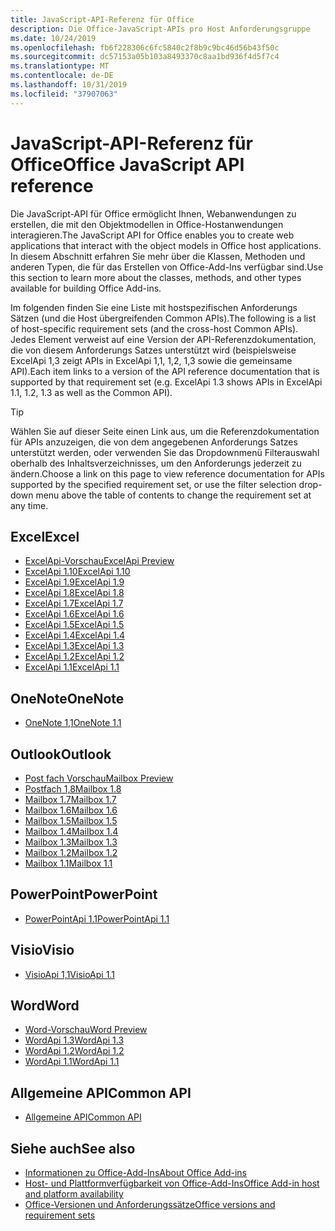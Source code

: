 ```yaml
---
title: JavaScript-API-Referenz für Office
description: Die Office-JavaScript-APIs pro Host Anforderungsgruppe
ms.date: 10/24/2019
ms.openlocfilehash: fb6f228306c6fc5840c2f8b9c9bc46d56b43f50c
ms.sourcegitcommit: dc57153a05b103a8493370c8aa1bd936f4d5f7c4
ms.translationtype: MT
ms.contentlocale: de-DE
ms.lasthandoff: 10/31/2019
ms.locfileid: "37907063"
---
```

# <a name="office-javascript-api-reference"></a><span data-ttu-id="0c06f-103">JavaScript-API-Referenz für Office</span><span class="sxs-lookup"><span data-stu-id="0c06f-103">Office JavaScript API reference</span></span>

<span data-ttu-id="0c06f-104">Die JavaScript-API für Office ermöglicht Ihnen, Webanwendungen zu erstellen, die mit den Objektmodellen in Office-Hostanwendungen interagieren.</span><span class="sxs-lookup"><span data-stu-id="0c06f-104">The JavaScript API for Office enables you to create web applications that interact with the object models in Office host applications.</span></span> <span data-ttu-id="0c06f-105">In diesem Abschnitt erfahren Sie mehr über die Klassen, Methoden und anderen Typen, die für das Erstellen von Office-Add-Ins verfügbar sind.</span><span class="sxs-lookup"><span data-stu-id="0c06f-105">Use this section to learn more about the classes, methods, and other types available for building Office Add-ins.</span></span>

<span data-ttu-id="0c06f-106">Im folgenden finden Sie eine Liste mit hostspezifischen Anforderungs Sätzen (und die Host übergreifenden Common APIs).</span><span class="sxs-lookup"><span data-stu-id="0c06f-106">The following is a list of host-specific requirement sets (and the cross-host Common APIs).</span></span> <span data-ttu-id="0c06f-107">Jedes Element verweist auf eine Version der API-Referenzdokumentation, die von diesem Anforderungs Satzes unterstützt wird (beispielsweise ExcelApi 1,3 zeigt APIs in ExcelApi 1,1, 1,2, 1,3 sowie die gemeinsame API).</span><span class="sxs-lookup"><span data-stu-id="0c06f-107">Each item links to a version of the API reference documentation that is supported by that requirement set (e.g. ExcelApi 1.3 shows APIs in ExcelApi 1.1, 1.2, 1.3 as well as the Common API).</span></span>

> [!TIP]
> <span data-ttu-id="0c06f-108">Wählen Sie auf dieser Seite einen Link aus, um die Referenzdokumentation für APIs anzuzeigen, die von dem angegebenen Anforderungs Satzes unterstützt werden, oder verwenden Sie das Dropdownmenü Filterauswahl oberhalb des Inhaltsverzeichnisses, um den Anforderungs jederzeit zu ändern.</span><span class="sxs-lookup"><span data-stu-id="0c06f-108">Choose a link on this page to view reference documentation for APIs supported by the specified requirement set, or use the filter selection drop-down menu above the table of contents to change the requirement set at any time.</span></span>

## <a name="excel"></a><span data-ttu-id="0c06f-109">Excel</span><span class="sxs-lookup"><span data-stu-id="0c06f-109">Excel</span></span>

- [<span data-ttu-id="0c06f-110">ExcelApi-Vorschau</span><span class="sxs-lookup"><span data-stu-id="0c06f-110">ExcelApi Preview</span></span>](/javascript/api/excel?view=excel-js-preview)
- [<span data-ttu-id="0c06f-111">ExcelApi 1.10</span><span class="sxs-lookup"><span data-stu-id="0c06f-111">ExcelApi 1.10</span></span>](/javascript/api/excel?view=excel-js-1.10)
- [<span data-ttu-id="0c06f-112">ExcelApi 1.9</span><span class="sxs-lookup"><span data-stu-id="0c06f-112">ExcelApi 1.9</span></span>](/javascript/api/excel?view=excel-js-1.9)
- [<span data-ttu-id="0c06f-113">ExcelApi 1.8</span><span class="sxs-lookup"><span data-stu-id="0c06f-113">ExcelApi 1.8</span></span>](/javascript/api/excel?view=excel-js-1.8)
- [<span data-ttu-id="0c06f-114">ExcelApi 1.7</span><span class="sxs-lookup"><span data-stu-id="0c06f-114">ExcelApi 1.7</span></span>](/javascript/api/excel?view=excel-js-1.7)
- [<span data-ttu-id="0c06f-115">ExcelApi 1.6</span><span class="sxs-lookup"><span data-stu-id="0c06f-115">ExcelApi 1.6</span></span>](/javascript/api/excel?view=excel-js-1.6)
- [<span data-ttu-id="0c06f-116">ExcelApi 1.5</span><span class="sxs-lookup"><span data-stu-id="0c06f-116">ExcelApi 1.5</span></span>](/javascript/api/excel?view=excel-js-1.5)
- [<span data-ttu-id="0c06f-117">ExcelApi 1.4</span><span class="sxs-lookup"><span data-stu-id="0c06f-117">ExcelApi 1.4</span></span>](/javascript/api/excel?view=excel-js-1.4)
- [<span data-ttu-id="0c06f-118">ExcelApi 1.3</span><span class="sxs-lookup"><span data-stu-id="0c06f-118">ExcelApi 1.3</span></span>](/javascript/api/excel?view=excel-js-1.3)
- [<span data-ttu-id="0c06f-119">ExcelApi 1.2</span><span class="sxs-lookup"><span data-stu-id="0c06f-119">ExcelApi 1.2</span></span>](/javascript/api/excel?view=excel-js-1.2)
- [<span data-ttu-id="0c06f-120">ExcelApi 1.1</span><span class="sxs-lookup"><span data-stu-id="0c06f-120">ExcelApi 1.1</span></span>](/javascript/api/excel?view=excel-js-1.1)

## <a name="onenote"></a><span data-ttu-id="0c06f-121">OneNote</span><span class="sxs-lookup"><span data-stu-id="0c06f-121">OneNote</span></span>

- [<span data-ttu-id="0c06f-122">OneNote 1,1</span><span class="sxs-lookup"><span data-stu-id="0c06f-122">OneNote 1.1</span></span>](/javascript/api/onenote?view=onenote-js-1.1)

## <a name="outlook"></a><span data-ttu-id="0c06f-123">Outlook</span><span class="sxs-lookup"><span data-stu-id="0c06f-123">Outlook</span></span>

- [<span data-ttu-id="0c06f-124">Post fach Vorschau</span><span class="sxs-lookup"><span data-stu-id="0c06f-124">Mailbox Preview</span></span>](/javascript/api/outlook?view=outlook-js-preview)
- [<span data-ttu-id="0c06f-125">Postfach 1,8</span><span class="sxs-lookup"><span data-stu-id="0c06f-125">Mailbox 1.8</span></span>](/javascript/api/outlook?view=outlook-js-1.8)
- [<span data-ttu-id="0c06f-126">Mailbox 1.7</span><span class="sxs-lookup"><span data-stu-id="0c06f-126">Mailbox 1.7</span></span>](/javascript/api/outlook?view=outlook-js-1.7)
- [<span data-ttu-id="0c06f-127">Mailbox 1.6</span><span class="sxs-lookup"><span data-stu-id="0c06f-127">Mailbox 1.6</span></span>](/javascript/api/outlook?view=outlook-js-1.6)
- [<span data-ttu-id="0c06f-128">Mailbox 1.5</span><span class="sxs-lookup"><span data-stu-id="0c06f-128">Mailbox 1.5</span></span>](/javascript/api/outlook?view=outlook-js-1.5)
- [<span data-ttu-id="0c06f-129">Mailbox 1.4</span><span class="sxs-lookup"><span data-stu-id="0c06f-129">Mailbox 1.4</span></span>](/javascript/api/outlook?view=outlook-js-1.4)
- [<span data-ttu-id="0c06f-130">Mailbox 1.3</span><span class="sxs-lookup"><span data-stu-id="0c06f-130">Mailbox 1.3</span></span>](/javascript/api/outlook?view=outlook-js-1.3)
- [<span data-ttu-id="0c06f-131">Mailbox 1.2</span><span class="sxs-lookup"><span data-stu-id="0c06f-131">Mailbox 1.2</span></span>](/javascript/api/outlook?view=outlook-js-1.2)
- [<span data-ttu-id="0c06f-132">Mailbox 1.1</span><span class="sxs-lookup"><span data-stu-id="0c06f-132">Mailbox 1.1</span></span>](/javascript/api/outlook?view=outlook-js-1.1)

## <a name="powerpoint"></a><span data-ttu-id="0c06f-133">PowerPoint</span><span class="sxs-lookup"><span data-stu-id="0c06f-133">PowerPoint</span></span>

- [<span data-ttu-id="0c06f-134">PowerPointApi 1.1</span><span class="sxs-lookup"><span data-stu-id="0c06f-134">PowerPointApi 1.1</span></span>](/javascript/api/powerpoint?view=powerpoint-js-1.1)

## <a name="visio"></a><span data-ttu-id="0c06f-135">Visio</span><span class="sxs-lookup"><span data-stu-id="0c06f-135">Visio</span></span>

- [<span data-ttu-id="0c06f-136">VisioApi 1,1</span><span class="sxs-lookup"><span data-stu-id="0c06f-136">VisioApi 1.1</span></span>](/javascript/api/visio?view=visio-js-1.1)

## <a name="word"></a><span data-ttu-id="0c06f-137">Word</span><span class="sxs-lookup"><span data-stu-id="0c06f-137">Word</span></span>

- [<span data-ttu-id="0c06f-138">Word-Vorschau</span><span class="sxs-lookup"><span data-stu-id="0c06f-138">Word Preview</span></span>](/javascript/api/word?view=word-js-preview)
- [<span data-ttu-id="0c06f-139">WordApi 1.3</span><span class="sxs-lookup"><span data-stu-id="0c06f-139">WordApi 1.3</span></span>](/javascript/api/word?view=word-js-1.3)
- [<span data-ttu-id="0c06f-140">WordApi 1.2</span><span class="sxs-lookup"><span data-stu-id="0c06f-140">WordApi 1.2</span></span>](/javascript/api/word?view=word-js-1.2)
- [<span data-ttu-id="0c06f-141">WordApi 1.1</span><span class="sxs-lookup"><span data-stu-id="0c06f-141">WordApi 1.1</span></span>](/javascript/api/word?view=word-js-1.1)

## <a name="common-api"></a><span data-ttu-id="0c06f-142">Allgemeine API</span><span class="sxs-lookup"><span data-stu-id="0c06f-142">Common API</span></span>

- [<span data-ttu-id="0c06f-143">Allgemeine API</span><span class="sxs-lookup"><span data-stu-id="0c06f-143">Common API</span></span>](/javascript/api/office?view=common-js)

## <a name="see-also"></a><span data-ttu-id="0c06f-144">Siehe auch</span><span class="sxs-lookup"><span data-stu-id="0c06f-144">See also</span></span>

- [<span data-ttu-id="0c06f-145">Informationen zu Office-Add-Ins</span><span class="sxs-lookup"><span data-stu-id="0c06f-145">About Office Add-ins</span></span>](/office/dev/add-ins/overview)
- [<span data-ttu-id="0c06f-146">Host- und Plattformverfügbarkeit von Office-Add-Ins</span><span class="sxs-lookup"><span data-stu-id="0c06f-146">Office Add-in host and platform availability</span></span>](/office/dev/add-ins/overview/office-add-in-availability)
- [<span data-ttu-id="0c06f-147">Office-Versionen und Anforderungssätze</span><span class="sxs-lookup"><span data-stu-id="0c06f-147">Office versions and requirement sets</span></span>](/office/dev/add-ins/develop/office-versions-and-requirement-sets)
